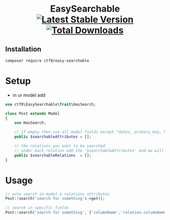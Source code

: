 <h1 align="center">
    EasySearchable
    <br>
    <a href="https://packagist.org/packages/ctf0/easy-searchable"><img src="https://img.shields.io/packagist/v/ctf0/easy-searchable.svg" alt="Latest Stable Version"/></a>
    <a href="https://packagist.org/packages/ctf0/easy-searchable"><img src="https://img.shields.io/packagist/dt/ctf0/easy-searchable.svg" alt="Total Downloads"/></a>
</h1>

## Installation

``` bash
composer require ctf0/easy-searchable
```

# Setup

- in ur model add

```php
use ctf0\EasySearchable\Trait\HasSearch;

class Post extends Model
{
    use HasSearch;

    // if empty then use all model fields except "dates, primary_key, hidden"
    public $searchableAttributes = [];

    // the relations you want to be searched
    // under each relation add the '$searchableAttributes' and we will pick them up automatically
    public $searchableRelations  = [];
}
```

# Usage

```php
// auto search in model & relations attributes
Post::search('search for something')->get();

// search in specific fields
Post::search('search for something', ['columnName','relation.columnName'])->get();
```
